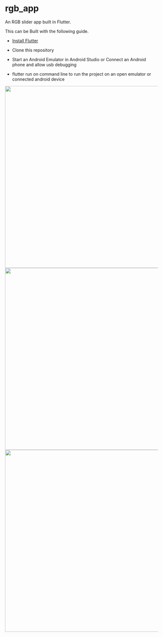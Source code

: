 # rgb_app

An RGB slider app built in Flutter.

This can be Built with the following guide.

- [Install Flutter](https://flutter.dev/get-started/)

- Clone this repository

- Start an Android Emulator in Android Studio or Connect an Android phone and allow usb debugging

- flutter run on command line to run the project on an open emulator or connected android device

<img src="https://user-images.githubusercontent.com/21035760/119391876-d8b1a780-bcc6-11eb-9401-b9abecd852ee.jpeg"  height="600"><img src="https://user-images.githubusercontent.com/21035760/119391880-d9e2d480-bcc6-11eb-9273-98c2fafb9f55.jpeg"  height="600"><img src="https://user-images.githubusercontent.com/21035760/119391882-da7b6b00-bcc6-11eb-85a3-a4e1399fdaf6.jpeg"  height="600">


